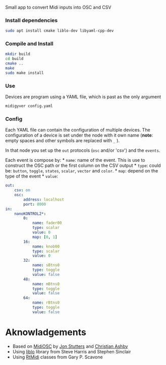 Small app to convert Midi inputs into OSC and CSV 

### Install dependencies

```bash
sudo apt install cmake liblo-dev libyaml-cpp-dev
```

### Compile and Install

```bash
mkdir build
cd build
cmake ..
make
sudo make install
```

### Use
Devices are program using a YAML file, which is past as the only argument

```bash
midigyver config.yaml 
```

### Config
Each YAML file can contain the configuration of multiple devices. The configuration of a device is set under the node with it own name (**note**: empty spaces and other symbols are replaced with `_` ).

In that node you set up the `out` protocols (`osc` and/or 'csv') and the `events`.

Each event is compose by:
    * `name`: name of the event. This is use to construct the OSC path or the first column on the CSV output
    * `type`: could be: `button`, `toggle`, `states`, `scalar`, `vector` and `color`.
    * `map`: depend on the type of the event
    * `value`: 

```yaml
out:
    csv: on
    osc:
        address: localhost
        port: 8000
in:
    nanoKONTROL2*:
        0:
            name: fader00
            type: scalar
            value: 0
            map: [0, 1]
        16:
            name: knob00
            type: scalar
            value: 0
        32:
            name: sBtns0
            type: toggle
            value: false
        48:
            name: mBtns0
            type: toggle
            value: false
        64:
            name: rBtns0
            type: toggle
            value: false
```

# Aknowladgements 

- Based on [MidiOSC](https://github.com/jstutters/MidiOSC/) by [Jon Stutters](https://github.com/jstutters) and [Christian Ashby](https://github.com/cscashby)
- Using [liblo]((http://liblo.sourceforge.net)) library from Steve Harris and Stephen Sinclair 
- Using [RtMidi](http://www.music.mcgill.ca/~gary/rtmidi) classes from Gary P. Scavone 